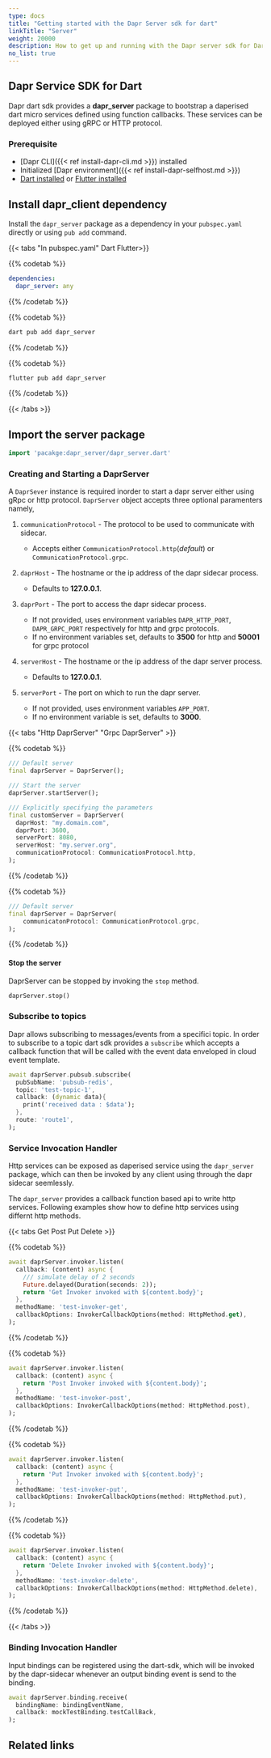```yaml
---
type: docs
title: "Getting started with the Dapr Server sdk for dart"
linkTitle: "Server"
weight: 20000
description: How to get up and running with the Dapr server sdk for Dart
no_list: true
---
```

## Dapr Service SDK for Dart
Dapr dart sdk provides a **dapr_server** package to bootstrap a daperised dart micro services defined using function callbacks.
These services can be deployed either using gRPC or HTTP protocol.

### Prerequisite
- [Dapr CLI]({{< ref install-dapr-cli.md >}}) installed
- Initialized [Dapr environment]({{< ref install-dapr-selfhost.md >}})
- [Dart installed](https://dart.dev/get-dart) or [Flutter installed](https://docs.flutter.dev/get-started/install)

## Install dapr_client dependency
Install the `dapr_server` package as a dependency in your `pubspec.yaml` directly or using `pub add` command.

{{< tabs "In pubspec.yaml" Dart Flutter>}}

{{% codetab %}}
```yaml
dependencies:
  dapr_server: any
```
{{% /codetab %}}

{{% codetab %}}
```bash
dart pub add dapr_server
```
{{% /codetab %}}

{{% codetab %}}
```bash
flutter pub add dapr_server
```
{{% /codetab %}}

{{< /tabs >}}


## Import the server package 
```dart
import 'pacakge:dapr_server/dapr_server.dart'
```

### Creating and Starting a DaprServer

A `DaprSever` instance is required inorder to start a dapr server either using gRpc or http protocol. 
`DaprServer` object accepts three optional paramenters namely, 

1. `communicationProtocol` - The protocol to be used to communicate with sidecar.
    * Accepts either `CommunicationProtocol.http`(_default_) or `CommunicationProtocol.grpc`.

2. `daprHost` - The hostname or the ip address of the dapr sidecar process.
    * Defaults to **127.0.0.1**.

3. `daprPort` - The port to access the dapr sidecar process.        
    * If not provided, uses environment variables `DAPR_HTTP_PORT`, `DAPR_GRPC_PORT` respectively for http and grpc protocols.
    * If no environment variables set, defaults to **3500** for http and **50001** for grpc protocol

4. `serverHost` - The hostname or the ip address of the dapr server process.
    * Defaults to **127.0.0.1**.

3. `serverPort` - The port on which to run the dapr server.        
    * If not provided, uses environment variables `APP_PORT`.
    * If no environment variable is set, defaults to **3000**.

{{< tabs "Http DaprServer" "Grpc DaprServer" >}}

{{% codetab %}}
```dart
/// Default server
final daprServer = DaprServer();

/// Start the server
daprServer.startServer();

/// Explicitly specifying the parameters
final customServer = DaprServer(
  daprHost: "my.domain.com",
  daprPort: 3600,
  serverPort: 8080,
  serverHost: "my.server.org",
  communicationProtocol: CommunicationProtocol.http,
);
```
{{% /codetab %}}

{{% codetab %}}
```dart
/// Default server
final daprServer = DaprServer(
    communicatonProtocol: CommunicationProtocol.grpc,
);
```
{{% /codetab %}}

<!-- #### Adding additional http endpoints
When using `http` as communication protocol, it is possible to add additional http
endpoints along with handler for the same which will be deployed along with the http server.

This set of endpoint & handlers can be passed through `additionalRouteHandlers` while creating `DaprServer` instance.
The `additionalRouteHandlers` parameter will be ignored when using `grpc` protocol.

```dart
import 'package:shelf/shelf.dart`
/// 
final daprServerWithAdditionalHandlers = DaprServer(
  additionalRouteHandlers: [

  ]
)
``` -->

#### Stop the server
DaprServer can be stopped by invoking the `stop` method.

```dart
daprServer.stop()
```

### Subscribe to topics
Dapr allows subscribing to messages/events from a specifici topic.
In order to subscribe to a topic dart sdk provides a `subscribe` which accepts a callback function that will be called with the event data enveloped in cloud event template.

```dart
await daprServer.pubsub.subscribe(
  pubSubName: 'pubsub-redis',
  topic: 'test-topic-1',
  callback: (dynamic data){
    print('received data : $data');
  },
  route: 'route1',
);
```

### Service Invocation Handler
Http services can be exposed as daperised service using the `dapr_server` package, which can then be invoked by any client using through the dapr sidecar seemlessly.

The `dapr_server` provides a callback function based api to write http services.
Following examples show how to define http services using differnt http methods.

{{< tabs Get Post Put Delete >}}

{{% codetab %}}
```dart
await daprServer.invoker.listen(
  callback: (content) async {
    /// simulate delay of 2 seconds
    Future.delayed(Duration(seconds: 2));
    return 'Get Invoker invoked with ${content.body}';
  },
  methodName: 'test-invoker-get',
  callbackOptions: InvokerCallbackOptions(method: HttpMethod.get),
);
```
{{% /codetab %}}

{{% codetab %}}
```dart
await daprServer.invoker.listen(
  callback: (content) async {
    return 'Post Invoker invoked with ${content.body}';
  },
  methodName: 'test-invoker-post',
  callbackOptions: InvokerCallbackOptions(method: HttpMethod.post),
);
```
{{% /codetab %}}

{{% codetab %}}
```dart
await daprServer.invoker.listen(
  callback: (content) async {
    return 'Put Invoker invoked with ${content.body}';
  },
  methodName: 'test-invoker-put',
  callbackOptions: InvokerCallbackOptions(method: HttpMethod.put),
);
```
{{% /codetab %}}

{{% codetab %}}
```dart
await daprServer.invoker.listen(
  callback: (content) async {
    return 'Delete Invoker invoked with ${content.body}';
  },
  methodName: 'test-invoker-delete',
  callbackOptions: InvokerCallbackOptions(method: HttpMethod.delete),
);
```
{{% /codetab %}}

{{< /tabs >}}


### Binding Invocation Handler
Input bindings can be registered using the dart-sdk, which will be invoked by the dapr-sidecar whenever an output binding event is send to the binding.

```dart
await daprServer.binding.receive(
  bindingName: bindingEventName,
  callback: mockTestBinding.testCallBack,
);
```

## Related links

